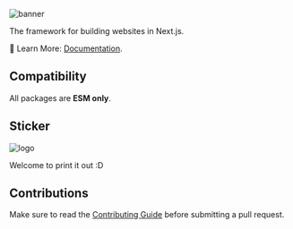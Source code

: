 ![banner](./apps/docs/public/banner.png)

The framework for building websites in Next.js.

📘 Learn More: [Documentation](https://fumadocs.vercel.app).

## Compatibility

All packages are **ESM only**.

## Sticker

![logo](./documents/logo.png)

Welcome to print it out :D

## Contributions

Make sure to read the [Contributing Guide](/.github/contributing.md) before submitting a pull request.
